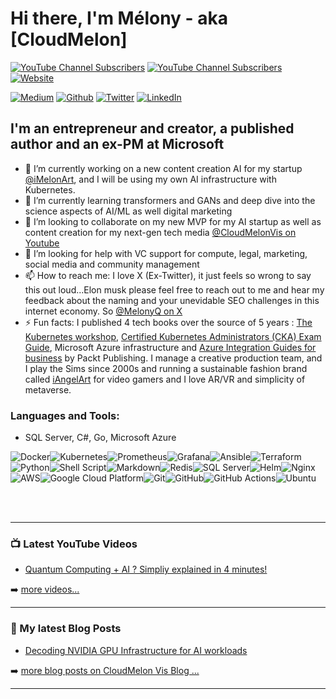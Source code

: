 # Hi there, I'm Mélony - aka [CloudMelon]

[![YouTube Channel Subscribers](https://img.shields.io/youtube/channel/views/UC_0k4ajcxGesNoN9iBBvlig?logo=youtube&logoColor=red&style=for-the-badge)](https://www.youtube.com/@CloudMelonVis?sub_confirmation=1)
[![YouTube Channel Subscribers](https://img.shields.io/youtube/channel/subscribers/UC_0k4ajcxGesNoN9iBBvlig?logo=youtube&logoColor=red&style=for-the-badge)](https://www.youtube.com/@CloudMelonVis?sub_confirmation=1)
[![Website](https://img.shields.io/website?label=cloudmelonvision.com&style=for-the-badge&url=https%3A%2F%2Fcloudmelonvision.com)](https://cloudmelonvision.com)
<p>
<a href="https://melonyqin.com" target="_blank"><img alt="Medium" src="https://img.shields.io/badge/medium-%2312100E.svg?&style=for-the-badge&logo=medium&logoColor=white" /></a>
<a href="https://github.com/cloudmelon" target="_blank"><img alt="Github" src="https://img.shields.io/badge/GitHub-%2312100E.svg?&style=for-the-badge&logo=Github&logoColor=white" /></a> 
<a href="https://twitter.com/melonyq" target="_blank"><img alt="Twitter" src="https://img.shields.io/badge/twitter-%231DA1F2.svg?&style=for-the-badge&logo=twitter&logoColor=white" /></a> 
<a href="https://www.linkedin.com/in/melony-qin" target="_blank"><img alt="LinkedIn" src="https://img.shields.io/badge/linkedin-%230077B5.svg?&style=for-the-badge&logo=linkedin&logoColor=white" /></a> 
</p>


## I'm an entrepreneur and creator, a published author and an ex-PM at Microsoft

- 🔭 I’m currently working on a new content creation AI for my startup [@iMelonArt](https://imelonart.com), and I will be using my own AI infrastructure with Kubernetes. 
- 🌱 I’m currently learning transformers and GANs and deep dive into the science aspects of AI/ML as well digital marketing
- 👯 I’m looking to collaborate on my new MVP for my AI startup as well as content creation for my next-gen tech media [@CloudMelonVis on Youtube](https://www.youtube.com/@CloudMelonVis)
- 🤔 I’m looking for help with VC support for compute, legal, marketing, social media and community management 
- 📫 How to reach me: I love X (Ex-Twitter), it just feels so wrong to say this out loud...Elon musk please feel free to reach out to me and hear my feedback about the naming and your unevidable SEO challenges in this internet economy. So [@MelonyQ on X](https://twitter.com/MelonyQ)
- ⚡ Fun facts: I published 4 tech books over the source of 5 years : [The Kubernetes workshop](https://amzn.to/3na7qpc), [Certified Kubernetes Administrators (CKA) Exam Guide](https://amzn.to/3Vjzjrj), Microsoft Azure infrastructure and [Azure Integration Guides for business](https://amzn.to/3PRJVvo) by Packt Publishing. I manage a creative production team, and I play the Sims since 2000s and running a sustainable fashion brand called [iAngelArt](https://iangelart.com) for video gamers and I love AR/VR and simplicity of metaverse. 

### Languages and Tools:

+ SQL Server, C#, Go, Microsoft Azure

![Docker](https://img.shields.io/badge/docker-%230db7ed.svg?style=for-the-badge&logo=docker&logoColor=white)![Kubernetes](https://img.shields.io/badge/kubernetes-%23326ce5.svg?style=for-the-badge&logo=kubernetes&logoColor=white)![Prometheus](https://img.shields.io/badge/Prometheus-E6522C?style=for-the-badge&logo=Prometheus&logoColor=white)![Grafana](https://img.shields.io/badge/grafana-%23F46800.svg?style=for-the-badge&logo=grafana&logoColor=white)![Ansible](https://img.shields.io/badge/ansible-%231A1918.svg?style=for-the-badge&logo=ansible&logoColor=white)![Terraform](https://img.shields.io/badge/terraform-%235835CC.svg?style=for-the-badge&logo=terraform&logoColor=white)![Python](https://img.shields.io/badge/python-3670A0?style=for-the-badge&logo=python&logoColor=ffdd54)![Shell Script](https://img.shields.io/badge/shell_script-%23121011.svg?style=for-the-badge&logo=gnu-bash&logoColor=white)![Markdown](https://img.shields.io/badge/markdown-%23000000.svg?style=for-the-badge&logo=markdown&logoColor=white)![Redis](https://img.shields.io/badge/redis-%23DD0031.svg?style=for-the-badge&logo=redis&logoColor=white)![SQL Server](https://img.shields.io/badge/sqlite-%2307405e.svg?style=for-the-badge&logo=sqlite&logoColor=white)![Helm](https://img.shields.io/badge/helm-0F1689.svg?&style=for-the-badge&logo=helm&logoColor=white)![Nginx](https://img.shields.io/badge/nginx-%23009639.svg?style=for-the-badge&logo=nginx&logoColor=white)![AWS](https://img.shields.io/badge/AWS-%23FF9900.svg?style=for-the-badge&logo=amazon-aws&logoColor=white)![Google Cloud Platform](https://img.shields.io/badge/GoogleCloud-%234285F4.svg?style=for-the-badge&logo=google-cloud&logoColor=white)![Git](https://img.shields.io/badge/git-%23F05033.svg?style=for-the-badge&logo=git&logoColor=white)![GitHub](https://img.shields.io/badge/github-%23121011.svg?style=for-the-badge&logo=github&logoColor=white)![GitHub Actions](https://img.shields.io/badge/github%20actions-%232671E5.svg?style=for-the-badge&logo=githubactions&logoColor=white)![Ubuntu](https://img.shields.io/badge/Ubuntu-E95420?style=for-the-badge&logo=ubuntu&logoColor=white)

<br />
<br />

---

### 📺 Latest YouTube Videos

- [Quantum Computing + AI ? Simpliy explained in 4 minutes!](https://youtu.be/ZDijVuRBtWM?si=Iaqaw1bXryr43Wj9)


<!-- YOUTUBE:START -->
<!-- YOUTUBE:END -->

➡️ [more videos...](https://www.youtube.com/@CloudMelonVis)

---

### 📕 My latest Blog Posts

- [Decoding NVIDIA GPU Infrastructure for AI workloads](https://cloudmelonvision.com/decode-nvidia-gpu-infrastructure-for-ai-workloads/)

<!-- BLOG-POST-LIST:START -->
<!-- BLOG-POST-LIST:END -->

➡️ [more blog posts on CloudMelon Vis Blog ...](https://cloudmelonvision.com/blogs)

---

<!--<details>
  <summary>💪 GitHub Stats</summary>

  <img align="left" alt="cloudmelon's GitHub Stats" src="https://github-readme-stats.vercel.app/api?username=cloudmelon&show_icons=true&hide_border=false&title_color=ff652f&icon_color=FFE400&bg_color=09131B&text_color=ffffff&border_color=0c1a25" />

</details>-->
